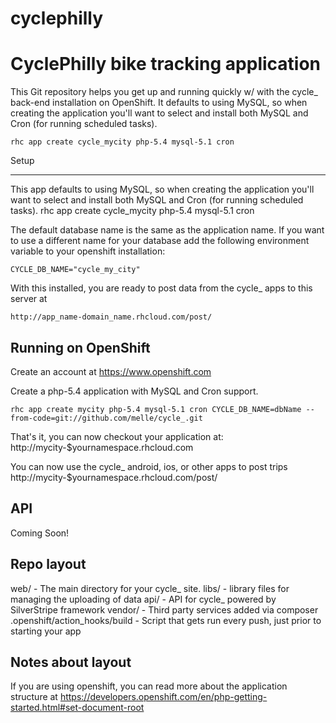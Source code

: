 # cyclephilly
CyclePhilly bike tracking application
===================

This Git repository helps you get up and running quickly w/ with the cycle_ back-end
installation on OpenShift. It defaults to using MySQL, so when creating
the application you'll want to select and install both MySQL and Cron
(for running scheduled tasks). 

    rhc app create cycle_mycity php-5.4 mysql-5.1 cron

Setup
_____

This app defaults to using MySQL, so when creating
the application you'll want to select and install both MySQL and Cron
(for running scheduled tasks).
	rhc app create cycle_mycity php-5.4 mysql-5.1 cron

The default database name is the same as the application name.
If you want to use a different name for your database add the following
environment variable to your openshift installation:

	CYCLE_DB_NAME="cycle_my_city"


With this installed, you are ready to post data from the cycle_ apps to
this server at

	http://app_name-domain_name.rhcloud.com/post/


Running on OpenShift
--------------------

Create an account at https://www.openshift.com

Create a php-5.4 application with MySQL and Cron support.

    rhc app create mycity php-5.4 mysql-5.1 cron CYCLE_DB_NAME=dbName --from-code=git://github.com/melle/cycle_.git 

That's it, you can now checkout your application at:
    http://mycity-$yournamespace.rhcloud.com

You can now use the cycle_ android, ios, or other apps to post trips
	http://mycity-$yournamespace.rhcloud.com/post/


API
-------

Coming Soon!

Repo layout
-----------

web/ - The main directory for your cycle_ site.
libs/ - library files for managing the uploading of data
api/ - API for cycle_ powered by SilverStripe framework 
vendor/ - Third party services added via composer 
.openshift/action_hooks/build - Script that gets run every push, just prior to starting your app  


Notes about layout
------------------

If you are using openshift, you can read more about the application structure at
	https://developers.openshift.com/en/php-getting-started.html#set-document-root

